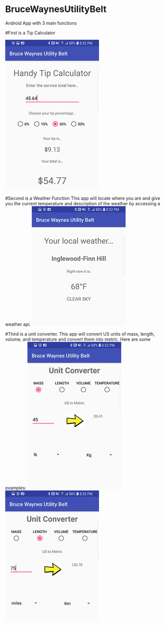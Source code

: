# BruceWaynesUtilityBelt

Android App with 3 main functions

#First is a Tip Calculator

![tip calc screenshot](Tip_calucator.jpg)

#Second is a Weather Function
This app will locate where you are and give you the current temperature and description of the weather by accessing a weather api.
![weather demo](Weather.jpg)

#Third is a unit converter.
This app will convert US units of mass, length, volume, and temperature and convert them into metric. Here are some examples:
![mass convert demo](Unit_converter_mass.jpg)
![length convert demo](Unit_converter_length.jpg)

